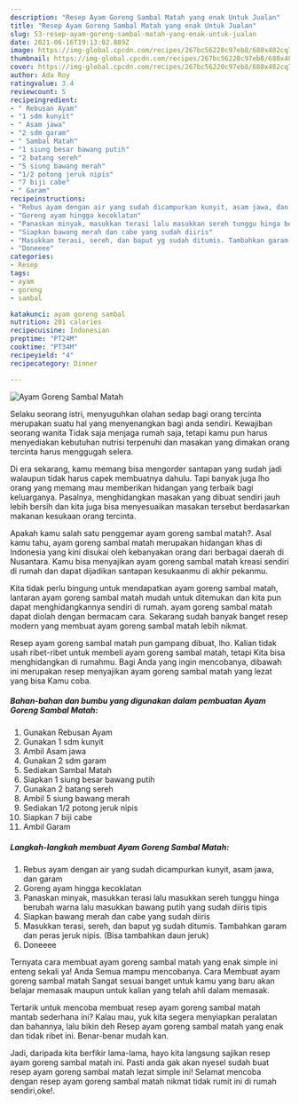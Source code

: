 ```yaml
---
description: "Resep Ayam Goreng Sambal Matah yang enak Untuk Jualan"
title: "Resep Ayam Goreng Sambal Matah yang enak Untuk Jualan"
slug: 53-resep-ayam-goreng-sambal-matah-yang-enak-untuk-jualan
date: 2021-06-16T19:13:02.889Z
image: https://img-global.cpcdn.com/recipes/267bc56220c97eb8/680x482cq70/ayam-goreng-sambal-matah-foto-resep-utama.jpg
thumbnail: https://img-global.cpcdn.com/recipes/267bc56220c97eb8/680x482cq70/ayam-goreng-sambal-matah-foto-resep-utama.jpg
cover: https://img-global.cpcdn.com/recipes/267bc56220c97eb8/680x482cq70/ayam-goreng-sambal-matah-foto-resep-utama.jpg
author: Ada Roy
ratingvalue: 3.4
reviewcount: 5
recipeingredient:
- " Rebusan Ayam"
- "1 sdm kunyit"
- " Asam jawa"
- "2 sdm garam"
- " Sambal Matah"
- "1 siung besar bawang putih"
- "2 batang sereh"
- "5 siung bawang merah"
- "1/2 potong jeruk nipis"
- "7 biji cabe"
- " Garam"
recipeinstructions:
- "Rebus ayam dengan air yang sudah dicampurkan kunyit, asam jawa, dan garam"
- "Goreng ayam hingga kecoklatan"
- "Panaskan minyak, masukkan terasi lalu masukkan sereh tunggu hinga berubah warna lalu masukkan bawang putih yang sudah diiris tipis"
- "Siapkan bawang merah dan cabe yang sudah diiris"
- "Masukkan terasi, sereh, dan baput yg sudah ditumis. Tambahkan garam dan peras jeruk nipis. (Bisa tambahkan daun jeruk)"
- "Doneeee"
categories:
- Resep
tags:
- ayam
- goreng
- sambal

katakunci: ayam goreng sambal 
nutrition: 201 calories
recipecuisine: Indonesian
preptime: "PT24M"
cooktime: "PT34M"
recipeyield: "4"
recipecategory: Dinner

---
```



![Ayam Goreng Sambal Matah](https://img-global.cpcdn.com/recipes/267bc56220c97eb8/680x482cq70/ayam-goreng-sambal-matah-foto-resep-utama.jpg)

Selaku seorang istri, menyuguhkan olahan sedap bagi orang tercinta merupakan suatu hal yang menyenangkan bagi anda sendiri. Kewajiban seorang  wanita Tidak saja menjaga rumah saja, tetapi kamu pun harus menyediakan kebutuhan nutrisi terpenuhi dan masakan yang dimakan orang tercinta harus menggugah selera.

Di era  sekarang, kamu memang bisa mengorder santapan yang sudah jadi walaupun tidak harus capek membuatnya dahulu. Tapi banyak juga lho orang yang memang mau memberikan hidangan yang terbaik bagi keluarganya. Pasalnya, menghidangkan masakan yang dibuat sendiri jauh lebih bersih dan kita juga bisa menyesuaikan masakan tersebut berdasarkan makanan kesukaan orang tercinta. 



Apakah kamu salah satu penggemar ayam goreng sambal matah?. Asal kamu tahu, ayam goreng sambal matah merupakan hidangan khas di Indonesia yang kini disukai oleh kebanyakan orang dari berbagai daerah di Nusantara. Kamu bisa menyajikan ayam goreng sambal matah kreasi sendiri di rumah dan dapat dijadikan santapan kesukaanmu di akhir pekanmu.

Kita tidak perlu bingung untuk mendapatkan ayam goreng sambal matah, lantaran ayam goreng sambal matah mudah untuk ditemukan dan kita pun dapat menghidangkannya sendiri di rumah. ayam goreng sambal matah dapat diolah dengan bermacam cara. Sekarang sudah banyak banget resep modern yang membuat ayam goreng sambal matah lebih nikmat.

Resep ayam goreng sambal matah pun gampang dibuat, lho. Kalian tidak usah ribet-ribet untuk membeli ayam goreng sambal matah, tetapi Kita bisa menghidangkan di rumahmu. Bagi Anda yang ingin mencobanya, dibawah ini merupakan resep menyajikan ayam goreng sambal matah yang lezat yang bisa Kamu coba.

<!--inarticleads1-->

##### Bahan-bahan dan bumbu yang digunakan dalam pembuatan Ayam Goreng Sambal Matah:

1. Gunakan  Rebusan Ayam
1. Gunakan 1 sdm kunyit
1. Ambil  Asam jawa
1. Gunakan 2 sdm garam
1. Sediakan  Sambal Matah
1. Siapkan 1 siung besar bawang putih
1. Gunakan 2 batang sereh
1. Ambil 5 siung bawang merah
1. Sediakan 1/2 potong jeruk nipis
1. Siapkan 7 biji cabe
1. Ambil  Garam




<!--inarticleads2-->

##### Langkah-langkah membuat Ayam Goreng Sambal Matah:

1. Rebus ayam dengan air yang sudah dicampurkan kunyit, asam jawa, dan garam
1. Goreng ayam hingga kecoklatan
1. Panaskan minyak, masukkan terasi lalu masukkan sereh tunggu hinga berubah warna lalu masukkan bawang putih yang sudah diiris tipis
1. Siapkan bawang merah dan cabe yang sudah diiris
1. Masukkan terasi, sereh, dan baput yg sudah ditumis. Tambahkan garam dan peras jeruk nipis. (Bisa tambahkan daun jeruk)
1. Doneeee




Ternyata cara membuat ayam goreng sambal matah yang enak simple ini enteng sekali ya! Anda Semua mampu mencobanya. Cara Membuat ayam goreng sambal matah Sangat sesuai banget untuk kamu yang baru akan belajar memasak maupun untuk kalian yang telah ahli dalam memasak.

Tertarik untuk mencoba membuat resep ayam goreng sambal matah mantab sederhana ini? Kalau mau, yuk kita segera menyiapkan peralatan dan bahannya, lalu bikin deh Resep ayam goreng sambal matah yang enak dan tidak ribet ini. Benar-benar mudah kan. 

Jadi, daripada kita berfikir lama-lama, hayo kita langsung sajikan resep ayam goreng sambal matah ini. Pasti anda gak akan nyesel sudah buat resep ayam goreng sambal matah lezat simple ini! Selamat mencoba dengan resep ayam goreng sambal matah nikmat tidak rumit ini di rumah sendiri,oke!.

